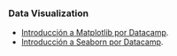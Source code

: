 ### Data Visualization
* [Introducción a Matplotlib por Datacamp](https://github.com/adinamarca/notebooks/blob/main/PY/DATA_VIZ/Introduction_to_data_visualization_with_matplotlib/notebook.ipynb).
* [Introducción a Seaborn por Datacamp](https://github.com/adinamarca/notebooks/blob/main/PY/DATA_VIZ/Introduction_to_seaborn/notebook.ipynb).
